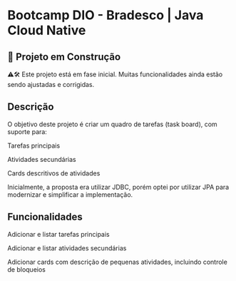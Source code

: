 # Bootcamp DIO - Bradesco | Java Cloud Native
## 🚧 Projeto em Construção
⚠️🛠️ Este projeto está em fase inicial. Muitas funcionalidades ainda estão sendo ajustadas e corrigidas.

## Descrição
O objetivo deste projeto é criar um quadro de tarefas (task board), com suporte para:

Tarefas principais

Atividades secundárias

Cards descritivos de atividades

Inicialmente, a proposta era utilizar JDBC, porém optei por utilizar JPA para modernizar e simplificar a implementação.

## Funcionalidades
Adicionar e listar tarefas principais

Adicionar e listar atividades secundárias

Adicionar cards com descrição de pequenas atividades, incluindo controle de bloqueios
